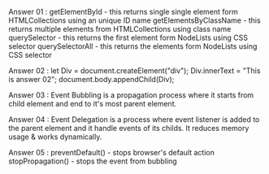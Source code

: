 Answer 01 : 
getElementById - this returns single single element form HTMLCollections using an unique ID name
getElementsByClassName - this returns multiple elements from HTMLCollections using class name
querySelector - this returns the first element form NodeLists using CSS selector
querySelectorAll - this returns the elements form NodeLists using CSS selector

Answer 02 :
let Div = document.createElement("div");
Div.innerText = "This is answer 02";
document.body.appendChild(Div);

Answer 03 :
Event Bubbling is a propagation process where it starts from child element and end to it's most parent element.

Answer 04 :
Event Delegation is a process where event listener is added to the parent element and it handle events of its childs. It reduces memory usage & works dynamically.

Answer 05 :
preventDefault() - stops browser's default action
stopPropagation() - stops the event from bubbling